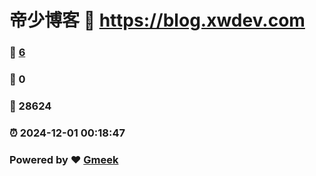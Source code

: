# 帝少博客 :link: https://blog.xwdev.com 
### :page_facing_up: [6](https://blog.xwdev.com/tag.html) 
### :speech_balloon: 0 
### :hibiscus: 28624 
### :alarm_clock: 2024-12-01 00:18:47 
### Powered by :heart: [Gmeek](https://github.com/Meekdai/Gmeek)
